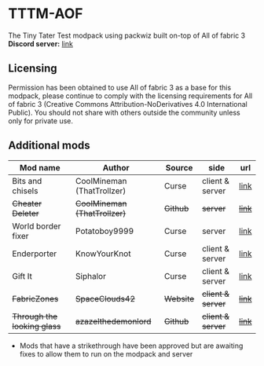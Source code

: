 # TTTM-AOF
The Tiny Tater Test modpack using packwiz built on-top of All of fabric 3  
**Discord server:** [link](https://discord.gg/YeXshh3sKE)

## Licensing
Permission has been obtained to use All of fabric 3 as a base for this modpack, please continue to comply with the licensing requirements for All of fabric 3 (Creative Commons Attribution-NoDerivatives 4.0 International Public). You should not share with others outside the community unless only for private use.

## Additional mods
| Mod name | Author | Source | side | url |
| --- | --- | --- | --- | --- |
| Bits and chisels | CoolMineman (ThatTrollzer) | Curse | client & server | [link](https://www.curseforge.com/minecraft/mc-mods/bits-and-chisels) | 
| ~~Cheater Deleter~~ | ~~CoolMineman (ThatTrollzer)~~ | ~~Github~~ | ~~server~~ | ~~[link](https://github.com/CoolMineman/CheaterDeleter/actions)~~ |
| World border fixer | Potatoboy9999 | Curse | server | [link](https://www.curseforge.com/minecraft/mc-mods/world-border-fix) |
| Enderporter | KnowYourKnot | Curse | client & server | [link](https://www.curseforge.com/minecraft/mc-mods/knowyourknot-enderporter) |
| Gift It | Siphalor | Curse | client & server | [link](https://www.curseforge.com/minecraft/mc-mods/gift-it) |
| ~~FabricZones~~ | ~~SpaceClouds42~~ | ~~Website~~ | ~~client & server~~ | ~~[link](https://spaceclouds42.github.io/FabricZones/releases.html)~~ |
| ~~Through the looking glass~~ | ~~azazelthedemonlord~~ | ~~Github~~ | ~~client & server~~ | ~~[link](https://github.com/Dragonoidzero/Through-the-Looking-Glass)~~ |

* Mods that have a strikethrough have been approved but are awaiting fixes to allow them to run on the modpack and server



